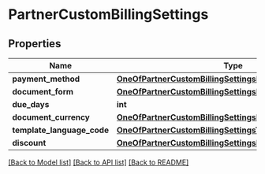 # PartnerCustomBillingSettings

## Properties
Name | Type | Description | Notes
------------ | ------------- | ------------- | -------------
**payment_method** | [**OneOfPartnerCustomBillingSettingsPaymentMethod**](OneOfPartnerCustomBillingSettingsPaymentMethod.md) |  | [optional] 
**document_form** | [**OneOfPartnerCustomBillingSettingsDocumentForm**](OneOfPartnerCustomBillingSettingsDocumentForm.md) |  | [optional] 
**due_days** | **int** |  | [optional] 
**document_currency** | [**OneOfPartnerCustomBillingSettingsDocumentCurrency**](OneOfPartnerCustomBillingSettingsDocumentCurrency.md) |  | [optional] 
**template_language_code** | [**OneOfPartnerCustomBillingSettingsTemplateLanguageCode**](OneOfPartnerCustomBillingSettingsTemplateLanguageCode.md) |  | [optional] 
**discount** | [**OneOfPartnerCustomBillingSettingsDiscount**](OneOfPartnerCustomBillingSettingsDiscount.md) |  | [optional] 

[[Back to Model list]](../../README.md#documentation-for-models) [[Back to API list]](../../README.md#documentation-for-api-endpoints) [[Back to README]](../../README.md)

